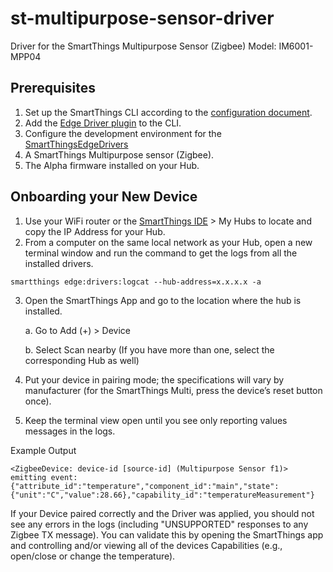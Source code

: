 # st-multipurpose-sensor-driver
Driver for the SmartThings Multipurpose Sensor (Zigbee)
Model: IM6001-MPP04

## Prerequisites 
1. Set up the SmartThings CLI according to the [configuration document](https://github.com/SmartThingsCommunity/smartthings-cli/blob/master/packages/cli/doc/configuration.md).
2. Add the [Edge Driver plugin](https://github.com/SmartThingsCommunity/edge-alpha-cli-plugin#set-up) to the CLI.
3. Configure the development environment for the [SmartThingsEdgeDrivers](https://github.com/SmartThingsCommunity/SmartThingsEdgeDriversBeta)
4. A SmartThings Multipurpose sensor (Zigbee).
5. The Alpha firmware installed on your Hub.

## Onboarding your New Device
1. Use your WiFi router or the [SmartThings IDE](https://account.smartthings.com/login) > My Hubs to locate and copy the IP Address for your Hub.
2. From a computer on the same local network as your Hub, open a new terminal window and run the command to get the logs from all the installed drivers.
```
smartthings edge:drivers:logcat --hub-address=x.x.x.x -a
```
3. Open the SmartThings App and go to the location where the hub is installed.

    a. Go to Add (+) > Device
    
    b. Select Scan nearby (If you have more than one, select the corresponding Hub as well)

4. Put your device in pairing mode; the specifications will vary by manufacturer (for the SmartThings Multi, press the device’s reset button once). 
5. Keep the terminal view open until you see only reporting values messages in the logs.

Example Output
```
<ZigbeeDevice: device-id [source-id] (Multipurpose Sensor f1)> emitting event: {"attribute_id":"temperature","component_id":"main","state":{"unit":"C","value":28.66},"capability_id":"temperatureMeasurement"}
```

If your Device paired correctly and the Driver was applied, you should not see any errors in the logs (including "UNSUPPORTED" responses to any Zigbee TX message). You can validate this by opening the SmartThings app and controlling and/or viewing all of the devices Capabilities (e.g., open/close or change the temperature).
